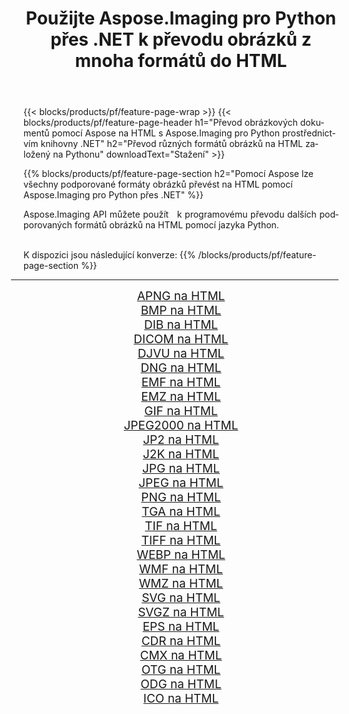﻿---
title: Použijte Aspose.Imaging pro Python přes .NET k převodu obrázků z mnoha formátů do HTML 
weight: 3920
url: /cs/python-net/conversion/to/html 
lang: cs
langdirlevel: 2
locales: zh-hans,ja,it,ru,de,es,fr,nl,id,lt,pl,pt,vi,tr,ko,zh-hant,ar,hi,th,sv,cs,uk,he
description: Aspose.Imaging pro Python přes knihovnu .NET můžete použít k převodu z různých formátů do HTML
---

{{< blocks/products/pf/feature-page-wrap >}}
{{< blocks/products/pf/feature-page-header h1="Převod obrázkových dokumentů pomocí Aspose na HTML s Aspose.Imaging pro Python prostřednictvím knihovny .NET" h2="Převod různých formátů obrázků na HTML založený na Pythonu" downloadText="Stažení" >}}


{{% blocks/products/pf/feature-page-section  h2="Pomocí Aspose lze všechny podporované formáty obrázků převést na HTML pomocí Aspose.Imaging pro Python přes .NET" %}}
<p align=justify>Aspose.Imaging API můžete použít   k programovému převodu dalších podporovaných formátů obrázků na HTML pomocí jazyka Python.</p>
<br/>
K dispozici jsou následující konverze:
{{% /blocks/products/pf/feature-page-section %}}
<div class="container-fluid productfamilypage bg-gray">
    <div class="convertypes bg-gray agp-content section">
        <div class="container">
		<hr style="margin-left:-20px;"/>
		<div class="row other-converters" style="gap: 10px;font-size: 19px;text-align:center;">
		    <div class='col-md-2 other-converter remove-lp remove-rp'><a href="/imaging/cs/python-net/conversion/apng-to-html" style="padding:15px;">APNG na HTML</a></div>
<div class='col-md-2 other-converter remove-lp remove-rp'><a href="/imaging/cs/python-net/conversion/bmp-to-html" style="padding:15px;">BMP na HTML</a></div>
<div class='col-md-2 other-converter remove-lp remove-rp'><a href="/imaging/cs/python-net/conversion/dib-to-html" style="padding:15px;">DIB na HTML</a></div>
<div class='col-md-2 other-converter remove-lp remove-rp'><a href="/imaging/cs/python-net/conversion/dicom-to-html" style="padding:15px;">DICOM na HTML</a></div>
<div class='col-md-2 other-converter remove-lp remove-rp'><a href="/imaging/cs/python-net/conversion/djvu-to-html" style="padding:15px;">DJVU na HTML</a></div>
<div class='col-md-2 other-converter remove-lp remove-rp'><a href="/imaging/cs/python-net/conversion/dng-to-html" style="padding:15px;">DNG na HTML</a></div>
<div class='col-md-2 other-converter remove-lp remove-rp'><a href="/imaging/cs/python-net/conversion/emf-to-html" style="padding:15px;">EMF na HTML</a></div>
<div class='col-md-2 other-converter remove-lp remove-rp'><a href="/imaging/cs/python-net/conversion/emz-to-html" style="padding:15px;">EMZ na HTML</a></div>
<div class='col-md-2 other-converter remove-lp remove-rp'><a href="/imaging/cs/python-net/conversion/gif-to-html" style="padding:15px;">GIF na HTML</a></div>
<div class='col-md-2 other-converter remove-lp remove-rp'><a href="/imaging/cs/python-net/conversion/jpeg2000-to-html" style="padding:15px;">JPEG2000 na HTML</a></div>
<div class='col-md-2 other-converter remove-lp remove-rp'><a href="/imaging/cs/python-net/conversion/jp2-to-html" style="padding:15px;">JP2 na HTML</a></div>
<div class='col-md-2 other-converter remove-lp remove-rp'><a href="/imaging/cs/python-net/conversion/j2k-to-html" style="padding:15px;">J2K na HTML</a></div>
<div class='col-md-2 other-converter remove-lp remove-rp'><a href="/imaging/cs/python-net/conversion/jpg-to-html" style="padding:15px;">JPG na HTML</a></div>
<div class='col-md-2 other-converter remove-lp remove-rp'><a href="/imaging/cs/python-net/conversion/jpeg-to-html" style="padding:15px;">JPEG na HTML</a></div>
<div class='col-md-2 other-converter remove-lp remove-rp'><a href="/imaging/cs/python-net/conversion/png-to-html" style="padding:15px;">PNG na HTML</a></div>
<div class='col-md-2 other-converter remove-lp remove-rp'><a href="/imaging/cs/python-net/conversion/tga-to-html" style="padding:15px;">TGA na HTML</a></div>
<div class='col-md-2 other-converter remove-lp remove-rp'><a href="/imaging/cs/python-net/conversion/tif-to-html" style="padding:15px;">TIF na HTML</a></div>
<div class='col-md-2 other-converter remove-lp remove-rp'><a href="/imaging/cs/python-net/conversion/tiff-to-html" style="padding:15px;">TIFF na HTML</a></div>
<div class='col-md-2 other-converter remove-lp remove-rp'><a href="/imaging/cs/python-net/conversion/webp-to-html" style="padding:15px;">WEBP na HTML</a></div>
<div class='col-md-2 other-converter remove-lp remove-rp'><a href="/imaging/cs/python-net/conversion/wmf-to-html" style="padding:15px;">WMF na HTML</a></div>
<div class='col-md-2 other-converter remove-lp remove-rp'><a href="/imaging/cs/python-net/conversion/wmz-to-html" style="padding:15px;">WMZ na HTML</a></div>
<div class='col-md-2 other-converter remove-lp remove-rp'><a href="/imaging/cs/python-net/conversion/svg-to-html" style="padding:15px;">SVG na HTML</a></div>
<div class='col-md-2 other-converter remove-lp remove-rp'><a href="/imaging/cs/python-net/conversion/svgz-to-html" style="padding:15px;">SVGZ na HTML</a></div>
<div class='col-md-2 other-converter remove-lp remove-rp'><a href="/imaging/cs/python-net/conversion/eps-to-html" style="padding:15px;">EPS na HTML</a></div>
<div class='col-md-2 other-converter remove-lp remove-rp'><a href="/imaging/cs/python-net/conversion/cdr-to-html" style="padding:15px;">CDR na HTML</a></div>
<div class='col-md-2 other-converter remove-lp remove-rp'><a href="/imaging/cs/python-net/conversion/cmx-to-html" style="padding:15px;">CMX na HTML</a></div>
<div class='col-md-2 other-converter remove-lp remove-rp'><a href="/imaging/cs/python-net/conversion/otg-to-html" style="padding:15px;">OTG na HTML</a></div>
<div class='col-md-2 other-converter remove-lp remove-rp'><a href="/imaging/cs/python-net/conversion/odg-to-html" style="padding:15px;">ODG na HTML</a></div>
<div class='col-md-2 other-converter remove-lp remove-rp'><a href="/imaging/cs/python-net/conversion/ico-to-html" style="padding:15px;">ICO na HTML</a></div>
                </div>
        </div>
    </div>
</div>
<br/>

